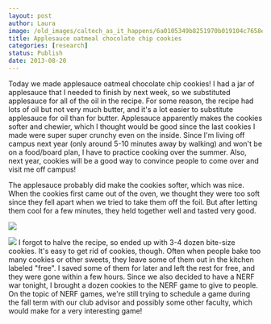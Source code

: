 ```yaml
---
layout: post
author: Laura
image: /old_images/caltech_as_it_happens/6a0105349b8251970b019104c7658e970c.jpg
title: Applesauce oatmeal chocolate chip cookies 
categories: [research]
status: Publish
date: 2013-08-20
---
```



Today we made applesauce oatmeal chocolate chip cookies! I had a jar of applesauce that I needed to finish by next week, so we substituted applesauce for all of the oil in the recipe. For some reason, the recipe had lots of oil but not very much butter, and it's a lot easier to substitute applesauce for oil than for butter. Applesauce apparently makes the cookies softer and chewier, which I thought would be good since the last cookies I made were super super crunchy even on the inside. Since I'm living off campus next year (only around 5-10 minutes away by walking) and won't be on a food/board plan, I have to practice cooking over the summer. Also, next year, cookies will be a good way to convince people to come over and visit me off campus!

The applesauce probably did make the cookies softer, which was nice. When the cookies first came out 
of the oven, we thought they were too soft since they fell apart when we 
tried to take them off the foil. But after letting them cool for a few 
minutes, they held together well and tasted very good.


![](/old_images/6a0105349b8251970b01901ed177fc970b-320wi.jpg)


![](/old_images/caltech_as_it_happens/6a0105349b8251970b01901ed1782f970b.jpg)
I forgot to halve the recipe, so ended up with 3-4 dozen bite-size 
cookies. It's easy to get rid of cookies, though. Often when people bake
 too many cookies or other sweets, they leave some of them out in the 
kitchen labeled "free". I saved some of them for later and left the rest
 for free, and they were gone within a few hours. Since we also decided to have a NERF war tonight, I brought a dozen cookies to the NERF game to 
give to people. On the topic of NERF games, we're still trying to schedule a game during the fall term with our club advisor and possibly some other faculty, which would make for a very interesting game!

